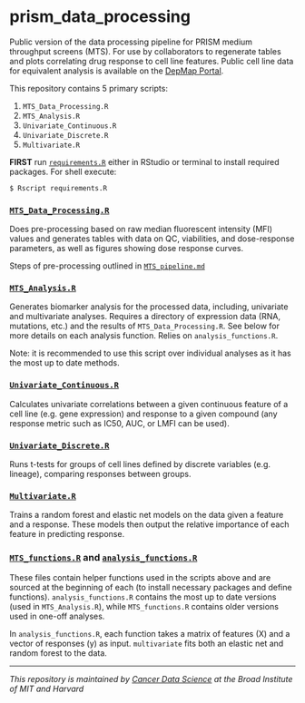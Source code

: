 # prism\_data\_processing
Public version of the data processing pipeline for PRISM medium throughput screens (MTS). For use by collaborators to regenerate tables and plots correlating drug response to cell line features. Public cell line data for equivalent analysis is available on the [DepMap Portal](https://depmap.org/portal/).

This repository contains 5 primary scripts:

1. `MTS_Data_Processing.R`
2. `MTS_Analysis.R`
3. `Univariate_Continuous.R`
4. `Univariate_Discrete.R`
5. `Multivariate.R`

**FIRST** run [`requirements.R`](./requirements.R) either in RStudio or terminal to install required packages. For shell execute:
```bash
$ Rscript requirements.R
```

### [`MTS_Data_Processing.R`](./MTS_Data_Processing.R)

Does pre-processing based on raw median fluorescent intensity (MFI) values and generates tables with data on QC, viabilities, and dose-response parameters, as well as figures showing dose response curves.

Steps of pre-processing outlined in [`MTS_pipeline.md`](./MTS_pipeline.md)


### [`MTS_Analysis.R`](./MTS_Analysis.R)

Generates biomarker analysis for the processed data, including, univariate and multivariate analyses. Requires a directory of expression data (RNA, mutations, etc.) and the results of `MTS_Data_Processing.R`. See below for more details on each analysis function. Relies on `analysis_functions.R`.

Note: it is recommended to use this script over individual analyses as it has the most up to date methods.

### [`Univariate_Continuous.R`](./Univariate_Continuous.R)

Calculates univariate correlations between a given continuous feature of a cell line (e.g. gene expression) and response to a given compound (any response metric such as IC50, AUC, or LMFI can be used).


### [`Univariate_Discrete.R`](./Univariate_Discrete.R)

Runs t-tests for groups of cell lines defined by discrete variables (e.g. lineage), comparing responses between groups.


### [`Multivariate.R`](./Multivariate.R)

Trains a random forest and elastic net models on the data given a feature and a response. These models then output the relative importance of each feature in predicting response.

### [`MTS_functions.R`](./MTS_functions.R) and [`analysis_functions.R`](./analysis_functions.R)

These files contain helper functions used in the scripts above and are sourced at the beginning of each (to install necessary packages and define functions). `analysis_functions.R` contains the most up to date versions (used in `MTS_Analysis.R`), while `MTS_functions.R` contains older versions used in one-off analyses.

In `analysis_functions.R`, each function takes a matrix of features (X) and a vector of responses (y) as input. `multivariate` fits both an elastic net and random forest to the data.

---
_This repository is maintained by [Cancer Data Science](https://www.cancerdatascience.org/) at the Broad Institute of MIT and Harvard_
